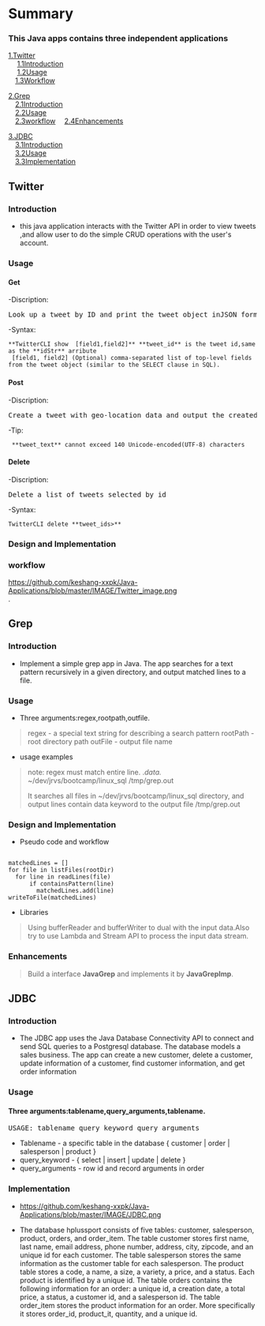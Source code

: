  # Summary
 ### This Java apps contains three independent applications
 
 [1.Twitter](#Twitter)  
 &ensp;&ensp; [1.1Introduction](#Introdection)  
 &ensp;&ensp; [1.2Usage](#Usage)  
 &ensp;&ensp;[1.3Workflow](#Workflow)  
 
 [2.Grep](#Grep)  
 &ensp;&ensp;[2.1Introduction](#Introdection)   
 &ensp;&ensp;[2.2Usage](#Usage)   
 &ensp;&ensp;[2.3workflow](#Workflow) 
 &ensp;&ensp;[2.4Enhancements](#Enhancements)
 
 [3.JDBC](#JDBC)   
 &ensp;&ensp;[3.1Introduction](#Introdection)    
 &ensp;&ensp;[3.2Usage](#Usage)    
 &ensp;&ensp;[3.3Implementation](#Implementation)     
 
   ## Twitter
  ### Introduction 
  - this java application interacts with the Twitter API in order to view tweets ,and allow user to do the simple CRUD operations with the user's account. 
  ### Usage
  #### Get
  -Discription:
  <pre>Look up a tweet by ID and print the tweet object inJSON format.Show user specified [fields] in the JSON document.Show user specified [fields] in the JSON document.</pre>
  -Syntax:
 <pre><code>**TwitterCLI show <tweet_id> [field1,field2]** **tweet_id** is the tweet id,same as the **idStr** arribute
 [field1, field2] (Optional) comma-separated list of top-level fields from the tweet object (similar to the SELECT clause in SQL).</pre></code>
 #### Post
 -Discription:
  <pre>Create a tweet with geo-location data and output the created tweet object(simplified) in JSON format.</pre>
  -Tip:
 <pre><code> **tweet_text** cannot exceed 140 Unicode-encoded(UTF-8) characters</pre></code>
 #### Delete
 -Discription:
  <pre>Delete a list of tweets selected by id</pre>
  -Syntax:
 <pre><code>TwitterCLI delete **tweet_ids>** </pre></code>
  ### Design and Implementation
 
  ### workflow
  https://github.com/keshang-xxpk/Java-Applications/blob/master/IMAGE/Twitter_image.png    
 .
  

 

 ## Grep
  ### Introduction 
  - Implement a simple grep app in Java. The app searches for a text pattern recursively in a given directory, and output matched lines to a file. 
  ### Usage
  - Three arguments:regex,rootpath,outfile.
  >regex - a special text string for describing a search pattern
  >rootPath - root directory path
  >outFile - output file name
  
  - usage examples
  > note: regex must match entire line.
.*data.* ~/dev/jrvs/bootcamp/linux_sql /tmp/grep.out
>
>It searches all files in ~/dev/jrvs/bootcamp/linux_sql directory, and output lines contain data keyword to the output file
 /tmp/grep.out
  ### Design and Implementation
 
  - Pseudo code and workflow
  <pre><code> 
matchedLines = []
for file in listFiles(rootDir)
  for line in readLines(file)
      if containsPattern(line)
        matchedLines.add(line)
writeToFile(matchedLines)</code></pre>
  
  - Libraries
  >Using bufferReader and bufferWriter to dual with the input data.Also try to use Lambda and Stream API to process the input data stream.
  

  ### Enhancements
  >Build a interface **JavaGrep** and implements it by  **JavaGrepImp**.
  
  ## JDBC
  ### Introduction 
  - The JDBC app uses the Java Database Connectivity API to connect and send SQL queries to a Postgresql database. The database models a sales business. The app can create a new customer, delete a customer, update information of a customer, find customer information, and get order information
  ### Usage
  #### Three arguments:tablename,query_arguments,tablename.
  <pre>USAGE: tablename query_keyword query_arguments</pre>
  - Tablename - a specific table in the database { customer | order | salesperson | product }
  - query_keyword - { select | insert | update | delete }
  - query_arguments - row id and record arguments in order

  ### Implementation
 - https://github.com/keshang-xxpk/Java-Applications/blob/master/IMAGE/JDBC.png
 
 - The database hplussport consists of five tables: customer, salesperson, product, orders, and order_item. The table customer stores first name, last name, email address, phone number, address, city, zipcode, and an unique id for each customer. The table salesperson stores the same information as the customer table for each salesperson. The product table stores a code, a name, a size, a variety, a price, and a status. Each product is identified by a unique id. The table orders contains the following information for an order: a unique id, a creation date, a total price, a status, a customer id, and a salesperson id. The table order_item stores the product information for an order. More specifically it stores order_id, product_it, quantity, and a unique id.


  
  
 
  

 

  
 
